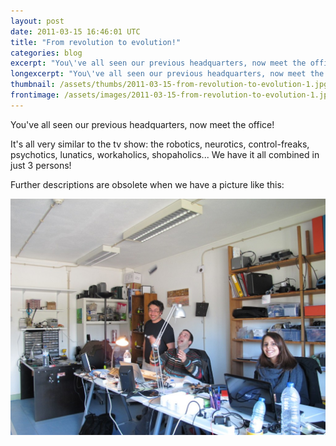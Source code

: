 ```yaml
---
layout: post
date: 2011-03-15 16:46:01 UTC
title: "From revolution to evolution!"
categories: blog
excerpt: "You\'ve all seen our previous headquarters, now meet the office!"
longexcerpt: "You\'ve all seen our previous headquarters, now meet the office!It\'s all very similar to the tv show: the robotics, neurotics, control-freaks, psychotics, lunatics, workaholics, shopaholics... We have it all combined in just 3 persons!"
thumbnail: /assets/thumbs/2011-03-15-from-revolution-to-evolution-1.jpg
frontimage: /assets/images/2011-03-15-from-revolution-to-evolution-1.jpg
---
```


You've all seen our previous headquarters, now meet the office!

It's all very similar to the tv show: the robotics, neurotics, control-freaks, psychotics, lunatics, workaholics, shopaholics... We have it all combined in just 3 persons!

Further descriptions are obsolete when we have a picture like this:

<a href="http://www.artica.cc/blog/wp-content/uploads/2011/03/ahahah.jpg"><img class="postimage" src="/assets/images/2011-03-15-from-revolution-to-evolution-1.jpg"/></a>